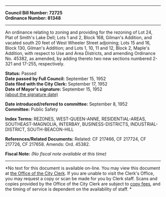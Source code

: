 * * * * *  
  
**Council Bill Number: [](#h0)[](#h2)72725**   
**Ordinance Number: 81348**  
  
* * * * *  
  
An ordinance relating to zoning and providing for the rezoning of Lot 24, Plat of Smith's Lake Dell; Lots 1 and 2, Block 168, Gilman's Addition, and vacated south 20 feet of West Wheeler Street adjoining; Lots 15 and 16, Block 130, Gilman's Addition; and Lots 1, 10, 11 and 12, Block 2, Maple's Addition, with respect to Use and Area Districts, and amending Ordinance No. 45382, as amended, by adding thereto two new sections numbered 2-321 and 17-255, respectively.  
  
**Status:** Passed   
**Date passed by Full Council:** September 15, 1952   
**Date filed with the City Clerk:** September 17, 1952   
**Date of Mayor's signature:** September 15, 1952   
[(about the signature date)](/~public/approvaldate.htm)   
  
  
**Date introduced/referred to committee:** September 8, 1952   
**Committee:** Public Safety   
  
**Index Terms:** REZONES, WEST-QUEEN-ANNE, RESIDENTIAL-AREAS, SOUTHEAST-MAGNOLIA, INTERBAY, BUSINESS-DISTRICTS, INDUSTRIAL-DISTRICT, SOUTH-BEACON-HILL  
  
**References/Related Documents:** Related: CF 217466, CF 217724, CF 217726, CF 217658. Amends: Ord. 45382.  
  
**Fiscal Note:** *(No fiscal note available at this time)*  
  
* * * * *  
  
*No text for this document is available on-line. You may view this document at [the Office of the City Clerk](http://www.seattle.gov/leg/clerk/contactUs.htm). If you are unable to visit the Clerk's Office, you may request a copy or scan be made for you by Clerk staff. Scans and copies provided by the Office of the City Clerk are subject to [copy fees](http://clerk.seattle.gov/~public/clerkfees.htm), and the timing of service is dependent on the availability of staff. *  
  
  
